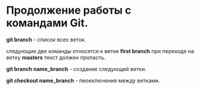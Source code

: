 # Продолжение работы с командами Git.

**git branch** - список всех веток.

следующие две команды относятся к ветке **first branch** при переходе на ветку **masters** текст должен пропасть. 

**git branch name_branch** - создание следующей ветки.

**git checkout name_branch** - пеоеключения между ветками.

